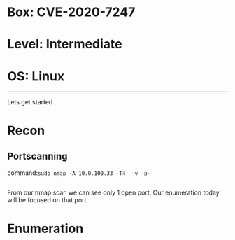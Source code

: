 # Box: CVE-2020-7247
# Level: Intermediate
# OS: Linux
<hr>

Lets get started

# Recon

## Portscanning

command:```sudo nmap -A 10.0.100.33 -T4  -v -p-```

```
```
From our nmap scan we can see only 1 open port. Our enumeration today will be focused on that port




# Enumeration






















